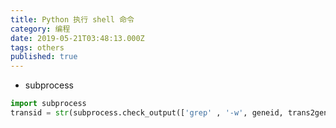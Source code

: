 ```yaml
---
title: Python 执行 shell 命令
category: 编程
date: 2019-05-21T03:48:13.000Z
tags: others
published: true
---
```


- subprocess
```python
import subprocess
transid = str(subprocess.check_output(['grep' , '-w', geneid, trans2gene])).strip()
```


